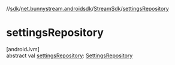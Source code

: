 //[sdk](../../../index.md)/[net.bunnystream.androidsdk](../index.md)/[StreamSdk](index.md)/[settingsRepository](settings-repository.md)

# settingsRepository

[androidJvm]\
abstract val [settingsRepository](settings-repository.md): [SettingsRepository](../../net.bunnystream.androidsdk.settings.domain/-settings-repository/index.md)
